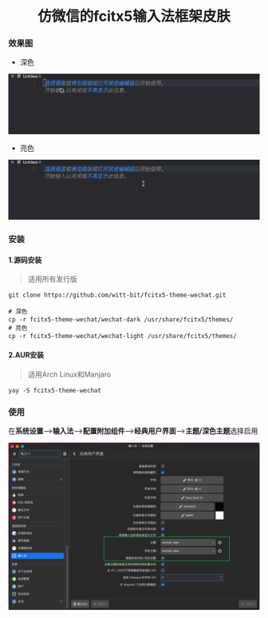 <h1 align="center">仿微信的fcitx5输入法框架皮肤</h1>


### 效果图
* 深色
<img src="./preview/dark.gif">

* 亮色
<img src="./preview/light.gif">

### 安装

#### 1.源码安装

> 适用所有发行版

```shell
git clone https://github.com/witt-bit/fcitx5-theme-wechat.git

# 深色
cp -r fcitx5-theme-wechat/wechat-dark /usr/share/fcitx5/themes/
# 亮色
cp -r fcitx5-theme-wechat/wechat-light /usr/share/fcitx5/themes/
```

#### 2.AUR安装

> 适用Arch Linux和Manjaro

```shell
yay -S fcitx5-theme-wechat
```

### 使用

在**系统设置**-->**输入法**-->**配置附加组件**-->**经典用户界面**-->**主题/深色主题**选择启用

<img src="./assets/kde-setting.png">
